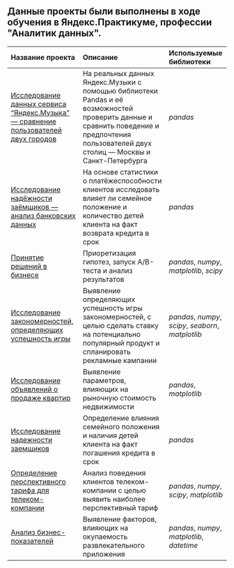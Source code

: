 ## Данные проекты были выполнены в ходе обучения в Яндекс.Практикуме, профессии "Аналитик данных".

| Название проекта | Описание | Используемые библиотеки | 
| :---------------------- | :---------------------- | :---------------------- |
| [Исследование данных сервиса “Яндекс.Музыка” — сравнение пользователей двух городов](01_music_of_big_cities) | На реальных данных Яндекс.Музыки c помощью библиотеки Pandas и её возможностей проверить данные и сравнить поведение и предпочтения пользователей двух столиц — Москвы и Санкт-Петербурга | *pandas* |
| [Исследование надёжности заёмщиков — анализ банковских данных](01_music_of_big_cities) | На основе статистики о платёжеспособности клиентов исследовать влияет ли семейное положение и количество детей клиента на факт возврата кредита в срок | *pandas* |
| [Принятие решений в бизнесе](checking_ab_test) | Приоретизация гипотез, запуск А/В-теста и анализ результатов | *pandas*, *numpy*, *matplotlib*, *scipy* |
| [Исследование закономерностей, определяющих успешность игры](games) | Выявление определяющих успешность игры закономерностей, с целью сделать ставку на потенциально популярный продукт и спланировать рекламные кампании| *pandas*, *numpy*, *scipy*, *seaborn*, *matplotlib* |
| [Исследование объявлений о продаже квартир](real_estate) | Выявление параметров, влияющих на рыночную стоимость недвижимости | *pandas*, *matplotlib* |
| [Исследование надежности заемщиков](reliability_of_borrowers) | Определение влияния семейного положения и наличия детей клиента на факт погашения кредита в срок | *pandas* |
| [Определение перспективного тарифа для телеком-компании](telecom_tariff) | Анализ поведения клиентов телеком-компании с целью выявить наиболее перспективный тариф | *pandas*, *numpy*, *scipy*, *matplotlib* |
| [Анализ бизнес-показателей](unit_economy) | Выявление факторов, влияющих на окупаемость развлекательного приложения  | *pandas*, *numpy*, *matplotlib*, *datetime* |
